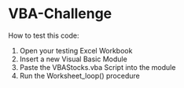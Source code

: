 # VBA-Challenge
How to test this code:

1.  Open your testing Excel Workbook
2.  Insert a new Visual Basic Module
3.  Paste the VBAStocks.vba Script into the module
4.  Run the Worksheet_loop() procedure

